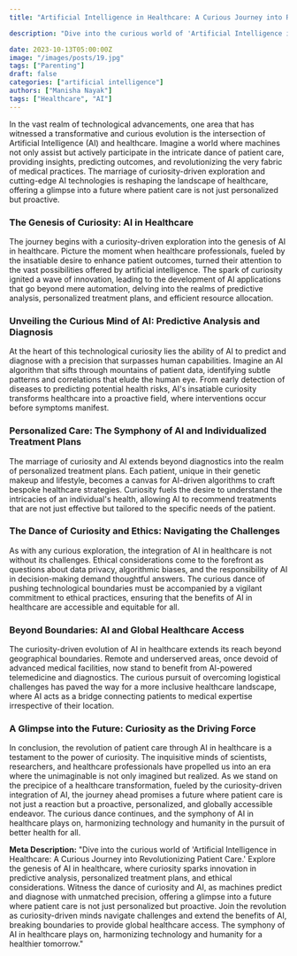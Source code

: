 ```yaml
---
title: "Artificial Intelligence in Healthcare: A Curious Journey into Revolutionizing Patient Care"

description: "Dive into the curious world of 'Artificial Intelligence in Healthcare: A Curious Journey into Revolutionizing Patient Care.' Explore the genesis of AI in healthcare, where curiosity sparks innovation in predictive analysis, personalized treatment plans, and ethical considerations. Witness the dance of curiosity and AI, as machines predict and diagnose with unmatched precision, offering a glimpse into a future where patient care is not just personalized but proactive. Join the revolution as curiosity-driven minds navigate challenges and extend the benefits of AI, breaking boundaries to provide global healthcare access. The symphony of AI in healthcare plays on, harmonizing technology and humanity for a healthier tomorrow."

date: 2023-10-13T05:00:00Z
image: "/images/posts/19.jpg"
tags: ["Parenting"]
draft: false
categories: ["artificial intelligence"]
authors: ["Manisha Nayak"]
tags: ["Healthcare", "AI"]
---
```


In the vast realm of technological advancements, one area that has witnessed a transformative and curious evolution is the intersection of Artificial Intelligence (AI) and healthcare. Imagine a world where machines not only assist but actively participate in the intricate dance of patient care, providing insights, predicting outcomes, and revolutionizing the very fabric of medical practices. The marriage of curiosity-driven exploration and cutting-edge AI technologies is reshaping the landscape of healthcare, offering a glimpse into a future where patient care is not just personalized but proactive.

### The Genesis of Curiosity: AI in Healthcare

The journey begins with a curiosity-driven exploration into the genesis of AI in healthcare. Picture the moment when healthcare professionals, fueled by the insatiable desire to enhance patient outcomes, turned their attention to the vast possibilities offered by artificial intelligence. The spark of curiosity ignited a wave of innovation, leading to the development of AI applications that go beyond mere automation, delving into the realms of predictive analysis, personalized treatment plans, and efficient resource allocation.

### Unveiling the Curious Mind of AI: Predictive Analysis and Diagnosis

At the heart of this technological curiosity lies the ability of AI to predict and diagnose with a precision that surpasses human capabilities. Imagine an AI algorithm that sifts through mountains of patient data, identifying subtle patterns and correlations that elude the human eye. From early detection of diseases to predicting potential health risks, AI's insatiable curiosity transforms healthcare into a proactive field, where interventions occur before symptoms manifest.

### Personalized Care: The Symphony of AI and Individualized Treatment Plans

The marriage of curiosity and AI extends beyond diagnostics into the realm of personalized treatment plans. Each patient, unique in their genetic makeup and lifestyle, becomes a canvas for AI-driven algorithms to craft bespoke healthcare strategies. Curiosity fuels the desire to understand the intricacies of an individual's health, allowing AI to recommend treatments that are not just effective but tailored to the specific needs of the patient.

### The Dance of Curiosity and Ethics: Navigating the Challenges

As with any curious exploration, the integration of AI in healthcare is not without its challenges. Ethical considerations come to the forefront as questions about data privacy, algorithmic biases, and the responsibility of AI in decision-making demand thoughtful answers. The curious dance of pushing technological boundaries must be accompanied by a vigilant commitment to ethical practices, ensuring that the benefits of AI in healthcare are accessible and equitable for all.

### Beyond Boundaries: AI and Global Healthcare Access

The curiosity-driven evolution of AI in healthcare extends its reach beyond geographical boundaries. Remote and underserved areas, once devoid of advanced medical facilities, now stand to benefit from AI-powered telemedicine and diagnostics. The curious pursuit of overcoming logistical challenges has paved the way for a more inclusive healthcare landscape, where AI acts as a bridge connecting patients to medical expertise irrespective of their location.

### A Glimpse into the Future: Curiosity as the Driving Force

In conclusion, the revolution of patient care through AI in healthcare is a testament to the power of curiosity. The inquisitive minds of scientists, researchers, and healthcare professionals have propelled us into an era where the unimaginable is not only imagined but realized. As we stand on the precipice of a healthcare transformation, fueled by the curiosity-driven integration of AI, the journey ahead promises a future where patient care is not just a reaction but a proactive, personalized, and globally accessible endeavor. The curious dance continues, and the symphony of AI in healthcare plays on, harmonizing technology and humanity in the pursuit of better health for all.


**Meta Description:**
"Dive into the curious world of 'Artificial Intelligence in Healthcare: A Curious Journey into Revolutionizing Patient Care.' Explore the genesis of AI in healthcare, where curiosity sparks innovation in predictive analysis, personalized treatment plans, and ethical considerations. Witness the dance of curiosity and AI, as machines predict and diagnose with unmatched precision, offering a glimpse into a future where patient care is not just personalized but proactive. Join the revolution as curiosity-driven minds navigate challenges and extend the benefits of AI, breaking boundaries to provide global healthcare access. The symphony of AI in healthcare plays on, harmonizing technology and humanity for a healthier tomorrow."
